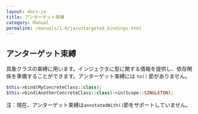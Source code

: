 ```yaml
---
layout: docs-ja
title: アンターゲット束縛
category: Manual
permalink: /manuals/1.0/ja/untargeted_bindings.html
---
```

## アンターゲット束縛

具象クラスの束縛に用います。インジェクタに型に関する情報を提供し、依存関係を準備することができます。アンターゲット束縛には `to()` 節がありません。

```php
$this->bind(MyConcreteClass::class);
$this->bind(AnotherConcreteClass::class)->in(Scope::SINGLETON);
```

注：現在、アンターゲット束縛は`annotatedWith()`節をサポートしていません。
